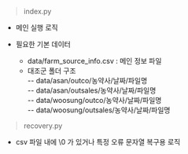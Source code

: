 > index.py
- 메인 실행 로직

- 필요한 기본 데이터
    - data/farm_source_info.csv : 메인 정보 파일
    - 대조군 폴더 구조  
    -- data/asan/outco/농약사/날짜/파일명  
    -- data/asan/outsales/농약사/날짜/파일명  
    -- data/woosung/outco/농약사/날짜/파일명  
    -- data/woosung/outsales/농약사/날짜/파일명  
 

 
    
> recovery.py
- csv 파일 내에 \0 가 있거나 특정 오류 문자열 복구용 로직
